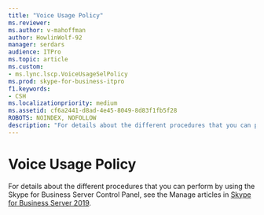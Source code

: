 ```yaml
---
title: "Voice Usage Policy"
ms.reviewer: 
ms.author: v-mahoffman
author: HowlinWolf-92
manager: serdars
audience: ITPro
ms.topic: article
ms.custom:
- ms.lync.lscp.VoiceUsageSelPolicy
ms.prod: skype-for-business-itpro
f1.keywords:
- CSH
ms.localizationpriority: medium
ms.assetid: cf6a2441-d8ad-4e45-8049-8d83f1fb5f28
ROBOTS: NOINDEX, NOFOLLOW
description: "For details about the different procedures that you can perform by using the Skype for Business Server Control Panel, see Manage Skype for Business Server."
---
```


# Voice Usage Policy
 
For details about the different procedures that you can perform by using the Skype for Business Server Control Panel, see the Manage articles in [Skype for Business Server 2019](../../../../SfBServer2019/skype-for-business-server-2019.yml).
  

